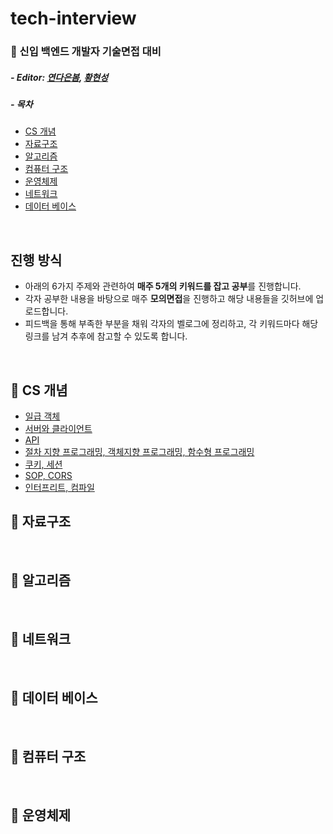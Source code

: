 # tech-interview

### 📖 신입 백엔드 개발자 기술면접 대비

##### - Editor: [연다은봄](https://github.com/robinyeon), [황현성](https://github.com/iHateAI)

##### - 목차
- [CS 개념](#-CS-개념)
- [자료구조](#-자료구조)
- [알고리즘](#-알고리즘)
- [컴퓨터 구조](#-컴퓨터-구조)
- [운영체제](#-운영체제)
- [네트워크](#-네트워크)
- [데이터 베이스](#-데이터-베이스)

<br/>

## 진행 방식
- 아래의 6가지 주제와 관련하여 **매주 5개의 키워드를 잡고 공부**를 진행합니다.
- 각자 공부한 내용을 바탕으로 매주 **모의면접**을 진행하고 해당 내용들을 깃허브에 업로드합니다.
- 피드백을 통해 부족한 부분을 채워 각자의 벨로그에 정리하고, 각 키워드마다 해당 링크를 남겨 추후에 참고할 수 있도록 합니다.

<br/>

## 📌 CS 개념
- [일급 객체](https://github.com/robinyeon/tech-interview/blob/main/CS%20%EA%B0%9C%EB%85%90/%EC%9D%BC%EA%B8%89%20%EA%B0%9D%EC%B2%B4.md)
- [서버와 클라이언트](https://github.com/robinyeon/tech-interview/blob/main/CS%20%EA%B0%9C%EB%85%90/%EC%84%9C%EB%B2%84%EC%99%80%20%ED%81%B4%EB%9D%BC%EC%9D%B4%EC%96%B8%ED%8A%B8.md)
- [API](https://github.com/robinyeon/tech-interview/blob/main/CS%20%EA%B0%9C%EB%85%90/API.md)
- [절차 지향 프로그래밍, 객체지향 프로그래밍, 함수형 프로그래밍](https://github.com/robinyeon/tech-interview/blob/main/CS%20%EA%B0%9C%EB%85%90/%EC%A0%88%EC%B0%A8%EC%A7%80%ED%96%A5%20%ED%94%84%EB%A1%9C%EA%B7%B8%EB%9E%98%EB%B0%8D%2C%20%EA%B0%9D%EC%B2%B4%EC%A7%80%ED%96%A5%20%ED%94%84%EB%A1%9C%EA%B7%B8%EB%9E%98%EB%B0%8D%2C%20%ED%95%A8%EC%88%98%ED%98%95%20%ED%94%84%EB%A1%9C%EA%B7%B8%EB%9E%98%EB%B0%8D.md)
- [쿠키, 세션](https://github.com/robinyeon/tech-interview/blob/main/CS%20%EA%B0%9C%EB%85%90/%EC%BF%A0%ED%82%A4%2C%20%EC%84%B8%EC%85%98.md)
- [SOP, CORS](https://github.com/robinyeon/tech-interview/blob/main/CS%20%EA%B0%9C%EB%85%90/SOP%2C%20CORS.md)
- [인터프리트, 컴파일](https://github.com/robinyeon/tech-interview/blob/main/CS%20%EA%B0%9C%EB%85%90/%EC%9D%B8%ED%84%B0%ED%94%84%EB%A6%AC%ED%8A%B8%2C%20%EC%BB%B4%ED%8C%8C%EC%9D%BC.md)

## 📌 자료구조

<br/>

## 📌 알고리즘

<br/>

## 📌 네트워크

<br/>

## 📌 데이터 베이스

<br/>

## 📌 컴퓨터 구조

<br/>

## 📌 운영체제 

<br/>

